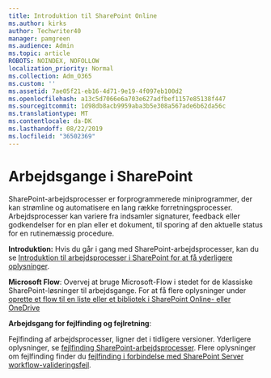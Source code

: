```yaml
---
title: Introduktion til SharePoint Online
ms.author: kirks
author: Techwriter40
manager: pamgreen
ms.audience: Admin
ms.topic: article
ROBOTS: NOINDEX, NOFOLLOW
localization_priority: Normal
ms.collection: Adm_O365
ms.custom: ''
ms.assetid: 7ae05f21-eb16-4d71-9e19-4f097eb100d2
ms.openlocfilehash: a13c5d7066e6a703e627adfbef1157e85138f447
ms.sourcegitcommit: 1d98db8acb9959aba3b5e308a567ade6b62da56c
ms.translationtype: MT
ms.contentlocale: da-DK
ms.lasthandoff: 08/22/2019
ms.locfileid: "36502369"
---
```

# <a name="workflows-in-sharepoint"></a>Arbejdsgange i SharePoint

SharePoint-arbejdsprocesser er forprogrammerede miniprogrammer, der kan strømline og automatisere en lang række forretningsprocesser. Arbejdsprocesser kan variere fra indsamler signaturer, feedback eller godkendelser for en plan eller et dokument, til sporing af den aktuelle status for en rutinemæssig procedure.

**Introduktion:** Hvis du går i gang med SharePoint-arbejdsprocesser, kan du se [Introduktion til arbejdsprocesser i SharePoint for at få yderligere oplysninger](https://support.office.com/article/introduction-to-sharepoint-workflow-07982276-54e8-4e17-8699-5056eff4d9e3).

**Microsoft Flow**: Overvej at bruge Microsoft-Flow i stedet for de klassiske SharePoint-løsninger til arbejdsgange. For at få flere oplysninger under [oprette et flow til en liste eller et bibliotek i SharePoint Online- eller OneDrive](https://support.office.com/article/create-a-flow-for-a-list-or-library-in-sharepoint-online-or-onedrive-for-business-a9c3e03b-0654-46af-a254-20252e580d01)

**Arbejdsgang for fejlfinding og fejlretning**:

Fejlfinding af arbejdsprocesser, ligner det i tidligere versioner. Yderligere oplysninger, se [fejlfinding SharePoint-arbejdsprocesser](https://docs.microsoft.com/sharepoint/dev/general-development/debugging-sharepoint-server-workflows). Flere oplysninger om fejlfinding finder du [fejlfinding i forbindelse med SharePoint Server workflow-valideringsfejl](https://docs.microsoft.com/sharepoint/dev/general-development/troubleshooting-sharepoint-server-workflow-validation-errors-in-visio).

